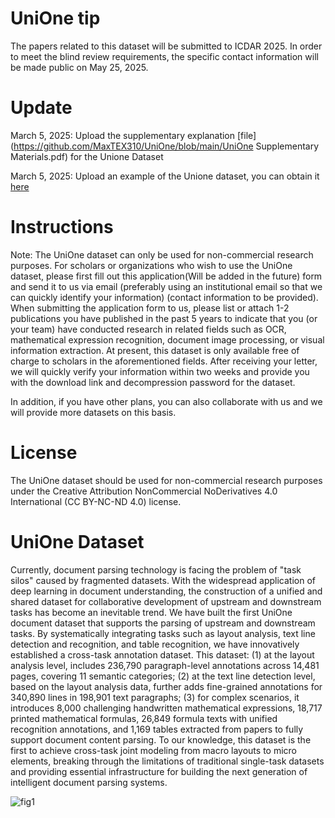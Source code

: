 # UniOne tip

The papers related to this dataset will be submitted to ICDAR 2025. In order to meet the blind review requirements, the specific contact information will be made public on May 25, 2025.

# Update

March 5, 2025: Upload the supplementary explanation [file](https://github.com/MaxTEX310/UniOne/blob/main/UniOne Supplementary Materials.pdf)  for the Unione Dataset

March 5, 2025: Upload an example of the Unione dataset, you can obtain it [here](https://drive.google.com/file/d/1qtyFW03FMDnDGGH-SNXyru378UEI4Wal/view?usp=sharing)


# Instructions

Note: The UniOne dataset can only be used for non-commercial research purposes. For scholars or organizations who wish to use the UniOne dataset, please first fill out this application(Will be added in the future) form and send it to us via email (preferably using an institutional email so that we can quickly identify your information) (contact information to be provided). When submitting the application form to us, please list or attach 1-2 publications you have published in the past 5 years to indicate that you (or your team) have conducted research in related fields such as OCR, mathematical expression recognition, document image processing, or visual information extraction. At present, this dataset is only available free of charge to scholars in the aforementioned fields. After receiving your letter, we will quickly verify your information within two weeks and provide you with the download link and decompression password for the dataset.

In addition, if you have other plans, you can also collaborate with us and we will provide more datasets on this basis.

# License

The UniOne dataset should be used for non-commercial research purposes under the Creative Attribution NonCommercial NoDerivatives 4.0 International (CC BY-NC-ND 4.0) license.

# UniOne Dataset

Currently, document parsing technology is facing the problem of "task silos" caused by fragmented datasets. With the widespread application of deep learning in document understanding, the construction of a unified and shared dataset for collaborative development of upstream and downstream tasks has become an inevitable trend. We have built the first UniOne document dataset that supports the parsing of upstream and downstream tasks. By systematically integrating tasks such as layout analysis, text line detection and recognition, and table recognition, we have innovatively established a cross-task annotation dataset. This dataset: (1) at the layout analysis level, includes 236,790 paragraph-level annotations across 14,481 pages, covering 11 semantic categories; (2) at the text line detection level, based on the layout analysis data, further adds fine-grained annotations for 340,890 lines in 198,901 text paragraphs; (3) for complex scenarios, it introduces 8,000 challenging handwritten mathematical expressions, 18,717 printed mathematical formulas, 26,849 formula texts with unified recognition annotations, and 1,169 tables extracted from papers to fully support document content parsing. To our knowledge, this dataset is the first to achieve cross-task joint modeling from macro layouts to micro elements, breaking through the limitations of traditional single-task datasets and providing essential infrastructure for building the next generation of intelligent document parsing systems.

![fig1](https://github.com/user-attachments/assets/54d0e8f1-baed-4104-9b81-5ffc2e6dfae9)


